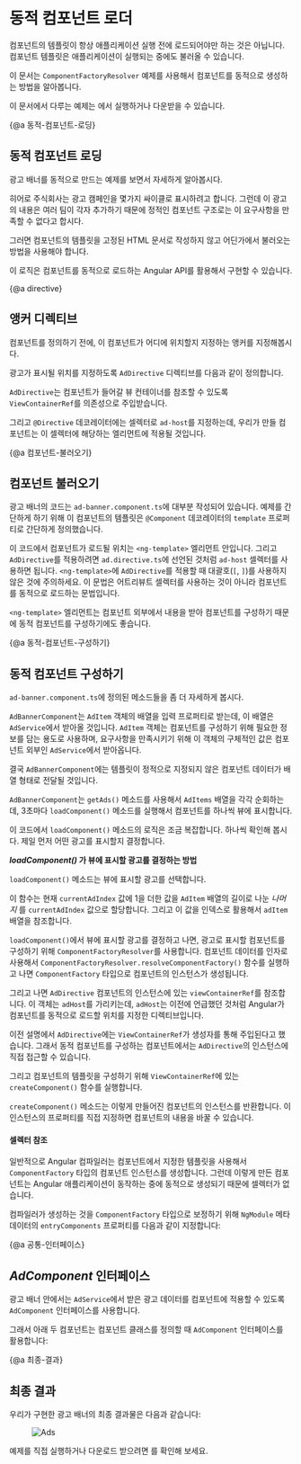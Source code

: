 <!--
# Dynamic Component Loader
-->
# 동적 컴포넌트 로더

<!--
Component templates are not always fixed. An application may need to load new components at runtime.
-->
컴포넌트의 템플릿이 항상 애플리케이션 실행 전에 로드되어야만 하는 것은 아닙니다. 컴포넌트 템플릿은 애플리케이션이 실행되는 중에도 불러올 수 있습니다.

<!--
This cookbook shows you how to use `ComponentFactoryResolver` to add components dynamically.
-->
이 문서는 `ComponentFactoryResolver` 예제를 사용해서 컴포넌트를 동적으로 생성하는 방법을 알아봅니다.

<!--
See the <live-example name="dynamic-component-loader"></live-example>
of the code in this cookbook.
-->
이 문서에서 다루는 예제는 <live-example name="dynamic-component-loader"></live-example>에서 실행하거나 다운받을 수 있습니다.

<!--
{@a dynamic-loading}
-->
{@a 동적-컴포넌트-로딩}

<!--
## Dynamic component loading
-->
## 동적 컴포넌트 로딩

<!--
The following example shows how to build a dynamic ad banner.
-->
광고 배너를 동적으로 만드는 예제를 보면서 자세하게 알아봅시다.

<!--
The hero agency is planning an ad campaign with several different
ads cycling through the banner. New ad components are added
frequently by several different teams. This makes it impractical
to use a template with a static component structure.
-->
히어로 주식회사는 광고 캠페인을 몇가지 싸이클로 표시하려고 합니다. 그런데 이 광고의 내용은 여러 팀이 각자 추가하기 때문에 정적인 컴포넌트 구조로는 이 요구사항을 만족할 수 없다고 합시다.

<!--
Instead, you need a way to load a new component without a fixed
reference to the component in the ad banner's template.
-->
그러면 컴포넌트의 템플릿을 고정된 HTML 문서로 작성하지 않고 어딘가에서 불러오는 방법을 사용해야 합니다.

<!--
Angular comes with its own API for loading components dynamically.
-->
이 로직은 컴포넌트를 동적으로 로드하는 Angular API를 활용해서 구현할 수 있습니다.

{@a directive}

<!--
## The anchor directive
-->
## 앵커 디렉티브

<!--
Before you can add components you have to define an anchor point
to tell Angular where to insert components.
-->
컴포넌트를 정의하기 전에, 이 컴포넌트가 어디에 위치할지 지정하는 앵커를 지정해봅시다.

<!--
The ad banner uses a helper directive called `AdDirective` to
mark valid insertion points in the template.
-->
광고가 표시될 위치를 지정하도록 `AdDirective` 디렉티브를 다음과 같이 정의합니다.

<code-example path="dynamic-component-loader/src/app/ad.directive.ts" header="src/app/ad.directive.ts" linenums="false">

</code-example>


<!--
`AdDirective` injects `ViewContainerRef` to gain access to the view
container of the element that will host the dynamically added component.
-->
`AdDirective`는 컴포넌트가 들어갈 뷰 컨테이너를 참조할 수 있도록 `ViewContainerRef`를 의존성으로 주입받습니다.

<!--
In the `@Directive` decorator, notice the selector name, `ad-host`;
that's what you use to apply the directive to the element.
The next section shows you how.
-->
그리고 `@Directive` 데코레이터에는 셀렉터로 `ad-host`를 지정하는데, 우리가 만들 컴포넌트는 이 셀렉터에 해당하는 엘리먼트에 적용될 것입니다.

<!--
{@a loading-components}
-->
{@a 컴포넌트-불러오기}

<!--
## Loading components
-->
## 컴포넌트 불러오기

<!--
Most of the ad banner implementation is in `ad-banner.component.ts`.
To keep things simple in this example, the HTML is in the `@Component`
decorator's `template` property as a template string.
-->
광고 배너의 코드는 `ad-banner.component.ts`에 대부분 작성되어 있습니다.
예제를 간단하게 하기 위해 이 컴포넌트의 템플릿은 `@Component` 데코레이터의 `template` 프로퍼티로 간단하게 정의했습니다.

<!--
The `<ng-template>` element is where you apply the directive you just made.
To apply the `AdDirective`, recall the selector from `ad.directive.ts`,
`ad-host`. Apply that to `<ng-template>` without the square brackets. Now Angular knows
where to dynamically load components.
-->
이 코드에서 컴포넌트가 로드될 위치는 `<ng-template>` 엘리먼트 안입니다.
그리고 `AdDirective`를 적용하려면 `ad.directive.ts`에 선언된 것처럼 `ad-host` 셀렉터를 사용하면 됩니다.
`<ng-template>`에 `AdDirective`를 적용할 때 대괄호(`[`, `]`)를 사용하지 않은 것에 주의하세요.
이 문법은 어트리뷰트 셀렉터를 사용하는 것이 아니라 컴포넌트를 동적으로 로드하는 문법입니다.

<code-example path="dynamic-component-loader/src/app/ad-banner.component.ts" region="ad-host" header="src/app/ad-banner.component.ts (template)" linenums="false">

</code-example>


<!--
The `<ng-template>` element is a good choice for dynamic components
because it doesn't render any additional output.
-->
`<ng-template>` 엘리먼트는 컴포넌트 외부에서 내용을 받아 컴포넌트를 구성하기 때문에 동적 컴포넌트를 구성하기에도 좋습니다.

<!--
{@a resolving-components}
-->
{@a 동적-컴포넌트-구성하기}

<!--
## Resolving components
-->
## 동적 컴포넌트 구성하기

<!--
Take a closer look at the methods in `ad-banner.component.ts`.
-->
`ad-banner.component.ts`에 정의된 메소드들을 좀 더 자세하게 봅시다.

<!--
`AdBannerComponent` takes an array of `AdItem` objects as input,
which ultimately comes from `AdService`.  `AdItem` objects specify
the type of component to load and any data to bind to the
component.`AdService` returns the actual ads making up the ad campaign.
-->
`AdBannerComponent`는 `AdItem` 객체의 배열을 입력 프로퍼티로 받는데, 이 배열은 `AdService`에서 받아올 것입니다.
`AdItem` 객체는 컴포넌트를 구성하기 위해 필요한 정보를 담는 용도로 사용하며, 요구사항을 만족시키기 위해 이 객체의 구체적인 값은 컴포넌트 외부인 `AdService`에서 받아옵니다.

<!--
Passing an array of components to `AdBannerComponent` allows for a
dynamic list of ads without static elements in the template.
-->
결국 `AdBannerComponent`에는 템플릿이 정적으로 지정되지 않은 컴포넌트 데이터가 배열 형태로 전달될 것입니다.

<!--
With its `getAds()` method, `AdBannerComponent` cycles through the array of `AdItems`
and loads a new component every 3 seconds by calling `loadComponent()`.
-->
`AdBannerComponent`는 `getAds()` 메소드를 사용해서 `AdItems` 배열을 각각 순회하는데, 3초마다 `loadComponent()` 메소드를 실행해서 컴포넌트를 하나씩 뷰에 표시합니다.

<code-example path="dynamic-component-loader/src/app/ad-banner.component.ts" region="class" header="src/app/ad-banner.component.ts (excerpt)" linenums="false">

</code-example>


<!--
The `loadComponent()` method is doing a lot of the heavy lifting here.
Take it step by step. First, it picks an ad.
-->
이 코드에서 `loadComponent()` 메소드의 로직은 조금 복잡합니다.
하나씩 확인해 봅시다. 제일 먼저 어떤 광고를 표시할지 결정합니다.

<div class="alert is-helpful">


<!--
**How _loadComponent()_ chooses an ad**
-->
**_loadComponent()_ 가 뷰에 표시할 광고를 결정하는 방법**

<!--
The `loadComponent()` method chooses an ad using some math.
-->
`loadComponent()` 메소드는 뷰에 표시할 광고를 선택합니다.

<!--
First, it sets the `currentAdIndex` by taking whatever it
currently is plus one, dividing that by the length of the `AdItem` array, and
using the _remainder_ as the new `currentAdIndex` value. Then, it uses that
value to select an `adItem` from the array.
-->
이 함수는 현재 `currentAdIndex` 값에 1을 더한 값을 `AdItem` 배열의 길이로 나눈 _나머지_ 를 `currentAdIndex` 값으로 할당합니다.
그리고 이 값을 인덱스로 활용해서 `adItem` 배열을 참조합니다.

</div>


<!--
After `loadComponent()` selects an ad, it uses `ComponentFactoryResolver`
to resolve a `ComponentFactory` for each specific component.
The `ComponentFactory` then creates an instance of each component.
-->
`loadComponent()`에서 뷰에 표시할 광고를 결정하고 나면, 광고로 표시할 컴포넌트를 구성하기 위해 `ComponentFactoryResolver`를 사용합니다.
컴포넌트 데이터를 인자로 사용해서 `ComponentFactoryResolver.resolveComponentFactory()` 함수를 실행하고 나면 `ComponentFactory` 타입으로 컴포넌트의 인스턴스가 생성됩니다.

<!--
Next, you're targeting the `viewContainerRef` that
exists on this specific instance of the component. How do you know it's
this specific instance? Because it's referring to `adHost` and `adHost` is the
directive you set up earlier to tell Angular where to insert dynamic components.
-->
그리고 나면 `AdDirective` 컴포넌트의 인스턴스에 있는 `viewContainerRef`를 참조합니다.
이 객체는 `adHost`를 가리키는데, `adHost`는 이전에 언급했던 것처럼 Angular가 컴포넌트를 동적으로 로드할 위치를 지정한 디렉티브입니다.

<!--
As you may recall, `AdDirective` injects `ViewContainerRef` into its constructor.
This is how the directive accesses the element that you want to use to host the dynamic component.
-->
이전 설명에서 `AdDirective`에는 `ViewContainerRef`가 생성자를 통해 주입된다고 했습니다.
그래서 동적 컴포넌트를 구성하는 컴포넌트에서는 `AdDirective`의 인스턴스에 직접 접근할 수 있습니다.

<!--
To add the component to the template, you call `createComponent()` on `ViewContainerRef`.
-->
그리고 컴포넌트의 템플릿을 구성하기 위해 `ViewContainerRef`에 있는 `createComponent()` 함수를 실행합니다.

<!--
The `createComponent()` method returns a reference to the loaded component.
Use that reference to interact with the component by assigning to its properties or calling its methods.
-->
`createComponent()` 메소드는 이렇게 만들어진 컴포넌트의 인스턴스를 반환합니다.
이 인스턴스의 프로퍼티를 직접 지정하면 컴포넌트의 내용을 바꿀 수 있습니다.

<!--
{@a selector-references}
-->

<!--
#### Selector references
-->
#### 셀렉터 참조

<!--
Generally, the Angular compiler generates a `ComponentFactory`
for any component referenced in a template. However, there are
no selector references in the templates for
dynamically loaded components since they load at runtime.
-->
일반적으로 Angular 컴파일러는 컴포넌트에서 지정한 템플릿을 사용해서 `ComponentFactory` 타입의 컴포넌트 인스턴스를 생성합니다.
그런데 이렇게 만든 컴포넌트는 Angular 애플리케이션이 동작하는 중에 동적으로 생성되기 때문에 셀렉터가 없습니다.

<!--
To ensure that the compiler still generates a factory,
add dynamically loaded components to the `NgModule`'s `entryComponents` array:
-->
컴파일러가 생성하는 것을 `ComponentFactory` 타입으로 보정하기 위해 `NgModule` 메타데이터의 `entryComponents` 프로퍼티를 다음과 같이 지정합니다:

<code-example path="dynamic-component-loader/src/app/app.module.ts" region="entry-components" header="src/app/app.module.ts (entry components)" linenums="false">

</code-example>


<!--
{@a common-interface}
-->
{@a 공통-인터페이스}

<!--
## The _AdComponent_ interface
-->
## _AdComponent_ 인터페이스

<!--
In the ad banner, all components implement a common `AdComponent` interface to
standardize the API for passing data to the components.
-->
광고 배너 안에서는 `AdService`에서 받은 광고 데이터를 컴포넌트에 적용할 수 있도록 `AdComponent` 인터페이스를 사용합니다.

<!--
Here are two sample components and the `AdComponent` interface for reference:
-->
그래서 아래 두 컴포넌트는 컴포넌트 클래스를 정의할 때 `AdComponent` 인터페이스를 활용합니다:

<code-tabs>

  <code-pane header="hero-job-ad.component.ts" path="dynamic-component-loader/src/app/hero-job-ad.component.ts">

  </code-pane>

  <code-pane header="hero-profile.component.ts" path="dynamic-component-loader/src/app/hero-profile.component.ts">

  </code-pane>

  <code-pane header="ad.component.ts" path="dynamic-component-loader/src/app/ad.component.ts">

  </code-pane>

</code-tabs>


<!--
{@a final-ad-baner}
-->
{@a 최종-결과}

<!--
## Final ad banner
-->
## 최종 결과

<!--
 The final ad banner looks like this:
-->
우리가 구현한 광고 배너의 최종 결과물은 다음과 같습니다:

<figure>
  <img src="generated/images/guide/dynamic-component-loader/ads.gif" alt="Ads">
</figure>


<!--
See the <live-example name="dynamic-component-loader"></live-example>.
-->
예제를 직접 실행하거나 다운로드 받으려면 <live-example name="dynamic-component-loader"></live-example>를 확인해 보세요.